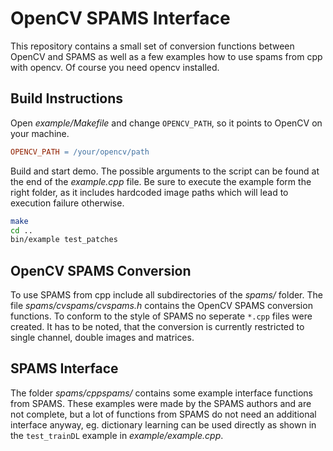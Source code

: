 # OpenCV SPAMS Interface

This repository contains a small set of conversion functions between OpenCV and SPAMS as well as a few examples how to use spams from cpp with opencv. Of course you need opencv installed.

## Build Instructions

Open *example/Makefile* and change `OPENCV_PATH`, so it points to OpenCV on your machine.

```Makefile
OPENCV_PATH = /your/opencv/path
```

Build and start demo. The possible arguments to the script can be found at the end of the *example.cpp* file. Be sure to execute the example form the right folder, as it includes hardcoded image paths which will lead to execution failure otherwise.

```bash
make
cd ..
bin/example test_patches
```
## OpenCV SPAMS Conversion

To use SPAMS from cpp include all subdirectories of the *spams/* folder. The file *spams/cvspams/cvspams.h* contains the OpenCV SPAMS conversion functions. To conform to the style of SPAMS no seperate `*.cpp` files were created. It has to be noted, that the conversion is currently restricted to single channel, double images and matrices.

## SPAMS Interface

The folder *spams/cppspams/* contains some example interface functions from SPAMS. These examples were made by the SPAMS authors and are not complete, but a lot of functions from SPAMS do not need an additional interface anyway, eg. dictionary learning can be used directly as shown in the `test_trainDL` example in *example/example.cpp*.
